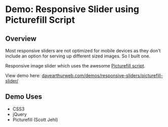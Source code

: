# Demo: Responsive Slider using Picturefill Script 

## Overview

Most responsive sliders are not optimized for mobile devices as they don't include an option for serving up different sized images. So I built one.

Responsive image slider which uses the awesome [Picturefill script](https://github.com/scottjehl/picturefill/tree/1.2.1).

View demo here: [davearthurweb.com/demos/responsive-sliders/picturefill-slider/](http://davearthurweb.com/demos/responsive-sliders/picturefill-slider/)

## Demo Uses

* CSS3
* jQuery
* Picturefill (Scott Jehl)